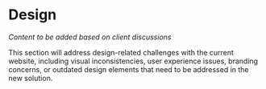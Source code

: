 # Design

*Content to be added based on client discussions*

This section will address design-related challenges with the current website, including visual inconsistencies, user experience issues, branding concerns, or outdated design elements that need to be addressed in the new solution.
